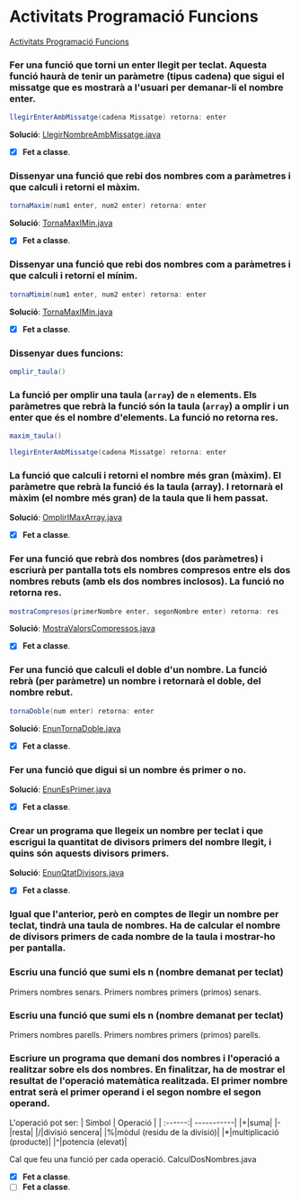 # Activitats Programació Funcions

[Activitats Programació Funcions](https://docs.google.com/document/d/1JQfU1sui4s5MJO6K5pRv1HFheDw_g4Ljzp9X6WD5dqA/edit?usp=sharing)

### Fer una funció que torni un enter llegit per teclat. Aquesta funció haurà de tenir un paràmetre (tipus cadena) que sigui el missatge que es mostrarà a l'usuari per demanar-li el nombre enter.

``` java
llegirEnterAmbMissatge(cadena Missatge) retorna: enter
```

**Solució**: [LlegirNombreAmbMissatge.java](https://github.com/joanpardogine/solucionsArraysFuncions/blob/main/funcions/LlegirNombreAmbMissatge.java)

- [x] **Fet a classe**.

### Dissenyar una funció que rebi dos nombres com a paràmetres i que calculi i retorni el màxim.

``` java
tornaMaxim(num1 enter, num2 enter) retorna: enter
```

**Solució**: [TornaMaxIMin.java](https://github.com/joanpardogine/solucionsArraysFuncions/blob/main/funcions/TornaMaxIMin.java)

- [x] **Fet a classe**.

### Dissenyar una funció que rebi dos nombres com a paràmetres i que calculi i retorni el mínim.

``` java
tornaMimim(num1 enter, num2 enter) retorna: enter
```

**Solució**: [TornaMaxIMin.java](https://github.com/joanpardogine/solucionsArraysFuncions/blob/main/funcions/TornaMaxIMin.java)

- [x] **Fet a classe**.

### Dissenyar dues funcions:

``` java
omplir_taula()
``` 
### La funció per omplir una taula (```array```) de ```n``` elements. Els paràmetres que rebrà la funció són la **taula** (```array```) a omplir i un **enter** que és el nombre d'elements. La funció no retorna res.

``` java
maxim_taula()
```
``` java
llegirEnterAmbMissatge(cadena Missatge) retorna: enter
```

### La funció que calculi i retorni el nombre més gran (màxim). El paràmetre que rebrà la funció és la taula (array). I retornarà el màxim (el nombre més gran) de la taula que li hem passat.

**Solució**: [OmplirIMaxArray.java](https://github.com/joanpardogine/solucionsArraysFuncions/blob/main/funcions/OmplirIMaxArray.java)
- [x] **Fet a classe**.

### Fer una funció que rebrà dos nombres (dos paràmetres) i escriurà per pantalla tots els nombres compresos entre els dos nombres rebuts (amb els dos nombres inclosos). La funció no retorna res. 
``` java
mostraCompresos(primerNombre enter, segonNombre enter) retorna: res
```
**Solució**: [MostraValorsCompressos.java](https://github.com/joanpardogine/solucionsArraysFuncions/blob/main/funcions/MostraValorsCompressos.java)
- [x] **Fet a classe**.

### Fer una funció que calculi el doble d'un nombre. La funció rebrà (per paràmetre) un nombre i retornarà el doble, del nombre rebut.
``` java
tornaDoble(num enter) retorna: enter
```

**Solució**: [EnunTornaDoble.java](https://github.com/joanpardogine/solucionsArraysFuncions/blob/main/funcions/EnunTornaDoble.java)
- [x] **Fet a classe**.

### Fer una funció que digui si un nombre és primer o no. 

**Solució**: [EnunEsPrimer.java](https://github.com/joanpardogine/solucionsArraysFuncions/blob/main/funcions/EnunEsPrimer.java)
- [x] **Fet a classe**.

### Crear un programa que llegeix un nombre per teclat i que escrigui la quantitat de divisors primers del nombre llegit, i quins són aquests divisors primers.

**Solució**: [EnunQtatDivisors.java](https://github.com/joanpardogine/solucionsArraysFuncions/blob/main/funcions/EnunQtatDivisors.java)
- [x] **Fet a classe**.

### Igual que l'anterior, però en comptes de llegir un nombre per teclat, tindrà una taula de nombres. Ha de calcular el nombre de divisors primers de cada nombre de la taula i mostrar-ho per pantalla.

### Escriu una funció que sumi els n (nombre demanat per teclat)
Primers nombres senars.
Primers nombres primers (primos) senars.

### Escriu una funció que sumi els n (nombre demanat per teclat)
Primers nombres parells.
Primers nombres primers (primos) parells.


### Escriure un programa que demani dos nombres i l'operació a realitzar sobre els dos nombres. En finalitzar, ha de mostrar el resultat de l'operació matemàtica realitzada. El primer nombre entrat serà el primer operand i el segon nombre el segon operand.
L'operació pot ser:
| Simbol | Operació |
| :------:| -----------|
|+|suma|
|-|resta|
|/|divisió sencera|
|%|mòdul (residu de la divisió)|
|\*|multiplicació (producte)|
|^|potencia (elevat)|


Cal que feu una funció per cada operació.
CalculDosNombres.java

- [x] **Fet a classe**.
- [ ] **Fet a classe**.
